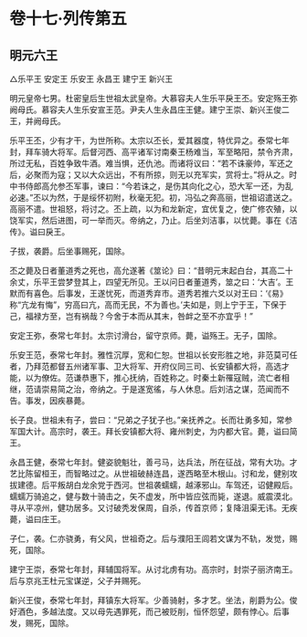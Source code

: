# 卷十七·列传第五

## 明元六王

△乐平王 安定王 乐安王 永昌王 建宁王 新兴王

明元皇帝七男。杜密皇后生世祖太武皇帝。大慕容夫人生乐平戾王丕。安定殇王弥阙母氏。慕容夫人生乐安宣王范。尹夫人生永昌庄王健。建宁王崇、新兴王俊二王，并阙母氏。

乐平王丕，少有才干，为世所称。太宗以丕长，爱其器度，特优异之。泰常七年封，拜车骑大将军。后督河西、高平诸军讨南秦王杨难当，军至略阳，禁令齐肃，所过无私，百姓争致牛酒。难当惧，还仇池。而诸将议曰：“若不诛豪帅，军还之后，必聚而为寇；又以大众远出，不有所掠，则无以充军实，赏将士。”将从之。时中书侍郎高允参丕军事，谏曰：“今若诛之，是伤其向化之心，恐大军一还，为乱必速。”丕以为然，于是绥怀初附，秋毫无犯。初，冯弘之奔高丽，世祖诏遣送之。高丽不遣。世祖怒，将讨之。丕上疏，以为和龙新定，宜优复之，使广修农殖，以饶军实，然后进图，可一举而灭。帝纳之，乃止。后坐刘洁事，以忧薨。事在《洁传》。谥曰戾王。

子拔，袭爵。后坐事赐死，国除。

丕之薨及日者董道秀之死也，高允遂著《筮论》曰：“昔明元末起白台，其高二十余丈，乐平王尝梦登其上，四望无所见。王以问日者董道秀，筮之曰：‘大吉’。王默而有喜色。后事发，王遂忧死，而道秀弃市。道秀若推六爻以对王曰：‘《易》称“亢龙有悔”，穷高曰亢，高而无民，不为善也。’夫如是，则上宁于王，下保于己，福禄方至，岂有祸哉？今舍于本而从其末，咎衅之至不亦宜乎！”

安定王弥，泰常七年封。太宗讨滑台，留守京师。薨，谥殇王。无子，国除。

乐安王范，泰常七年封。雅性沉厚，宽和仁恕。世祖以长安形胜之地，非范莫可任者，乃拜范都督五州诸军事、卫大将军、开府仪同三司、长安镇都大将，高选才能，以为僚佐。范谦恭惠下，推心抚纳，百姓称之。时秦土新罹寇贼，流亡者相继，范请崇易简之治，帝纳之。于是遂宽徭，与人休息。后刘洁之谋，范闻而不告。事发，因疾暴薨。

长子良。世祖未有子，尝曰：“兄弟之子犹子也。”亲抚养之。长而壮勇多知，常参军国大计。高宗时，袭王。拜长安镇都大将、雍州刺史，为内都大官。薨，谥曰简王。

永昌王健，泰常七年封。健姿貌魁壮，善弓马，达兵法，所在征战，常有大功。才艺比陈留桓王，而智略过之。从世祖破赫连昌，遂西略至木根山。讨和龙，健别攻拔建德。后平叛胡白龙余党于西河。世祖袭蠕蠕，越涿邪山。车驾还，诏健殿后。蠕蠕万骑追之，健与数十骑击之，矢不虚发，所中皆应弦而毙，遂退。威震漠北。寻从平凉州，健功居多。又讨破秃发保周，自杀，传首京师；复降沮渠无讳。无疾薨，谥曰庄王。

子仁，袭。仁亦骁勇，有父风，世祖奇之。后与濮阳王闾若文谋为不轨，发觉，赐死，国除。

建宁王崇，泰常七年封，拜辅国将军。从讨北虏有功。高宗时，封崇子丽济南王。后与京兆王杜元宝谋逆，父子并赐死。

新兴王俊，泰常七年封，拜镇东大将军。少善骑射，多才艺。坐法，削爵为公。俊好酒色，多越法度。又以母先遇罪死，而己被贬削，恒怀怨望，颇有悖心。后事发，赐死，国除。
